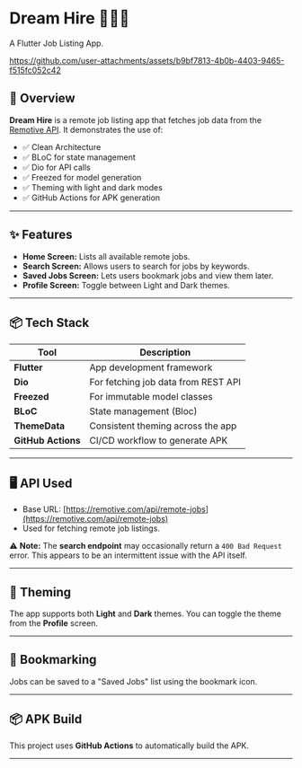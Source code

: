 # Dream Hire 🧑‍💼✨  
A Flutter Job Listing App.

https://github.com/user-attachments/assets/b9bf7813-4b0b-4403-9465-f515fc052c42

## 📱 Overview

**Dream Hire** is a remote job listing app that fetches job data from the [Remotive API](https://remotive.com/api/remote-jobs). It demonstrates the use of:

- ✅ Clean Architecture
- ✅ BLoC for state management
- ✅ Dio for API calls
- ✅ Freezed for model generation
- ✅ Theming with light and dark modes
- ✅ GitHub Actions for APK generation

---

## ✨ Features

- **Home Screen:** Lists all available remote jobs.
- **Search Screen:** Allows users to search for jobs by keywords.
- **Saved Jobs Screen:** Lets users bookmark jobs and view them later.
- **Profile Screen:** Toggle between Light and Dark themes.

---

## 📦 Tech Stack

| Tool       | Description                            |
|------------|----------------------------------------|
| **Flutter**| App development framework              |
| **Dio**    | For fetching job data from REST API    |
| **Freezed**| For immutable model classes            |
| **BLoC**   | State management (Bloc)                |
| **ThemeData** | Consistent theming across the app   |
| **GitHub Actions** | CI/CD workflow to generate APK |

---

## 🖥️ API Used

- Base URL: [https://remotive.com/api/remote-jobs](https://remotive.com/api/remote-jobs)
- Used for fetching remote job listings.

⚠️ **Note:** The **search endpoint** may occasionally return a `400 Bad Request` error. This appears to be an intermittent issue with the API itself.

---

## 🎨 Theming

The app supports both **Light** and **Dark** themes. You can toggle the theme from the **Profile** screen.

---

## 🔖 Bookmarking

Jobs can be saved to a "Saved Jobs" list using the bookmark icon.

---

## 📦 APK Build

This project uses **GitHub Actions** to automatically build the APK.

---

